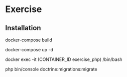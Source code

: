 # Exercise

## Installation

docker-compose build

docker-compose up -d

docker exec -it (CONTAINER_ID exercise_php) /bin/bash

php bin/console doctrine:migrations:migrate



